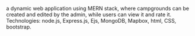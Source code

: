 a dynamic web application using MERN stack, 
where campgrounds can be created and edited by the admin, 
while users can view it and rate it.
Technologies: node.js, Express.js, Ejs, MongoDB, Mapbox, html, 
CSS, bootstrap.
